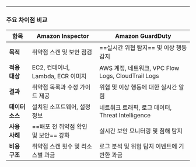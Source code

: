 

---

### 주요 차이점 비교

| 항목         | **Amazon Inspector**       | **Amazon GuardDuty**                         |
| ---------- | -------------------------- | -------------------------------------------- |
| **목적**     | 취약점 스캔 및 보안 점검             | ==실시간 위협 탐지== 및 이상 행동 감지                     |
| **적용 대상**  | EC2, 컨테이너, Lambda, ECR 이미지 | AWS 계정, 네트워크, VPC Flow Logs, CloudTrail Logs |
| **결과**     | 취약점 목록과 수정 가이드 제공          | 위협 및 이상 행동에 대한 실시간 알림                        |
| **데이터 소스** | 설치된 소프트웨어, 설정 정보           | 네트워크 트래픽, 로그 데이터, Threat Intelligence        |
| **사용 사례**  | ==배포 전 취약점 확인 및 보안== 강화    | 실시간 보안 모니터링 및 침해 탐지                          |
| **비용 구조**  | 취약점 스캔 횟수 및 리소스별 과금        | 로그 분석 및 위협 탐지 이벤트에 기반한 과금                    |
